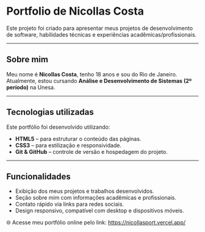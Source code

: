 # Portfolio de Nicollas Costa

 Este projeto foi criado para apresentar meus projetos de desenvolvimento de software, habilidades técnicas e experiências acadêmicas/profissionais.

---

## Sobre mim

Meu nome é **Nicollas Costa**, tenho 18 anos e sou do Rio de Janeiro. Atualmente, estou cursando **Análise e Desenvolvimento de Sistemas (2º período)** na Unesa.

---

## Tecnologias utilizadas

Este portfólio foi desenvolvido utilizando:

- **HTML5** – para estruturar o conteúdo das páginas.
- **CSS3** – para estilização e responsividade.
- **Git & GitHub** – controle de versão e hospedagem do projeto.

---

## Funcionalidades

- Exibição dos meus projetos e trabalhos desenvolvidos.
- Seção sobre mim com informações acadêmicas e profissionais.
- Contato rápido via links para redes sociais.
- Design responsivo, compatível com desktop e dispositivos móveis.
  
🌐 Acesse meu portfólio online pelo link:
https://nicollasport.vercel.app/

